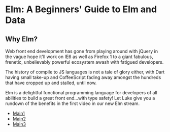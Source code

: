 # Elm: A Beginners' Guide to Elm and Data

## Why Elm?

Web front end development has gone from playing around with jQuery in the vague hope it'll work on IE6 as well as Firefox 1 to a giant fabulous, frenetic, unbelievably powerful ecosystem awash with fatigued developers.

The history of compile to JS languages is not a tale of glory either, with Dart having small take-up and CoffeeScript fading away amongst the hundreds that have cropped up and stalled, until now.

Elm is a delightful functional programming language for developers of all abilities to build a great front end...with type safety! Let Luke give you a rundown of the benefits in the first video in our new Elm stream.

* [Main1](https://ellie-app.com/DffB96vPDJa1/0)
* [Main2](https://ellie-app.com/DffB96vPDJa1/1)
* [Main3](https://ellie-app.com/DffB96vPDJa1/2)

